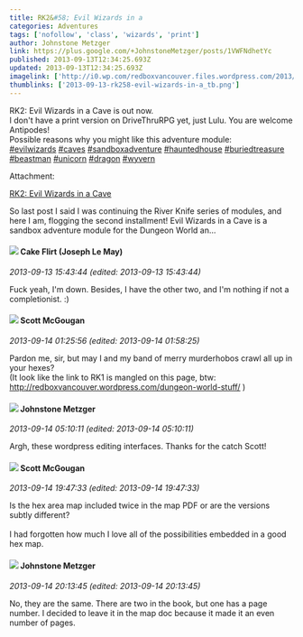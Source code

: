 ```yaml
---
title: RK2&#58; Evil Wizards in a
categories: Adventures
tags: ['nofollow', 'class', 'wizards', 'print']
author: Johnstone Metzger
link: https://plus.google.com/+JohnstoneMetzger/posts/1VWFNdhetYc
published: 2013-09-13T12:34:25.693Z
updated: 2013-09-13T12:34:25.693Z
imagelink: ['http://i0.wp.com/redboxvancouver.files.wordpress.com/2013/09/dsc00052.jpg?fit=1000%2C1000']
thumblinks: ['2013-09-13-rk258-evil-wizards-in-a_tb.png']
---
```


RK2: Evil Wizards in a Cave is out now.<br />I don&#39;t have a print version on DriveThruRPG yet, just Lulu. You are welcome Antipodes!<br />Possible reasons why you might like this adventure module:<br /> <a rel="nofollow" class="ot-hashtag" href="https://plus.google.com/s/%23evilwizards/posts">#evilwizards</a>   <a rel="nofollow" class="ot-hashtag" href="https://plus.google.com/s/%23caves/posts">#caves</a>   <a rel="nofollow" class="ot-hashtag" href="https://plus.google.com/s/%23sandboxadventure/posts">#sandboxadventure</a>   <a rel="nofollow" class="ot-hashtag" href="https://plus.google.com/s/%23hauntedhouse/posts">#hauntedhouse</a>   <a rel="nofollow" class="ot-hashtag" href="https://plus.google.com/s/%23buriedtreasure/posts">#buriedtreasure</a>   <a rel="nofollow" class="ot-hashtag" href="https://plus.google.com/s/%23beastman/posts">#beastman</a>   <a rel="nofollow" class="ot-hashtag" href="https://plus.google.com/s/%23unicorn/posts">#unicorn</a>   <a rel="nofollow" class="ot-hashtag" href="https://plus.google.com/s/%23dragon/posts">#dragon</a>   <a rel="nofollow" class="ot-hashtag" href="https://plus.google.com/s/%23wyvern/posts">#wyvern</a>  


Attachment:

<a href='http://redboxvancouver.wordpress.com/2013/09/13/rk2-evil-wizards-in-a-cave/'>RK2: Evil Wizards in a Cave</a>


So last post I said I was continuing the River Knife series of modules, and here I am, flogging the second installment! Evil Wizards in a Cave is a sandbox adventure module for the Dungeon World an...
<div id='comment z13ixp3jwo33sry0222rjz4rmnrri35ql04'>
  <h4><img src='{{site.baseurl}}//images/avatars/118274317738578754478_photo.jpg'> Cake Flirt (Joseph Le May)</h4>
      <p><cite>2013-09-13 15:43:44 (edited: 2013-09-13 15:43:44)</cite></p>
        <p>Fuck yeah, I&#39;m down. Besides, I have the other two, and I&#39;m nothing if not a completionist. :)</p>
</div>
        

<div id='comment z13ixp3jwo33sry0222rjz4rmnrri35ql04'>
  <h4><img src='{{site.baseurl}}//images/avatars/101873051689654385715_photo.jpg'> Scott McGougan</h4>
      <p><cite>2013-09-14 01:25:56 (edited: 2013-09-14 01:58:25)</cite></p>
        <p>Pardon me, sir, but may I and my band of merry murderhobos crawl all up in your hexes?<br />(It look like the link to RK1 is mangled on this page, btw: <a href="http://redboxvancouver.wordpress.com/dungeon-world-stuff/" class="ot-anchor">http://redboxvancouver.wordpress.com/dungeon-world-stuff/</a> )</p>
</div>
        

<div id='comment z13ixp3jwo33sry0222rjz4rmnrri35ql04'>
  <h4><img src='{{site.baseurl}}//images/avatars/113864117304127544117_photo.jpg'> Johnstone Metzger</h4>
      <p><cite>2013-09-14 05:10:11 (edited: 2013-09-14 05:10:11)</cite></p>
        <p>Argh, these wordpress editing interfaces. Thanks for the catch Scott!</p>
</div>
        

<div id='comment z13ixp3jwo33sry0222rjz4rmnrri35ql04'>
  <h4><img src='{{site.baseurl}}//images/avatars/101873051689654385715_photo.jpg'> Scott McGougan</h4>
      <p><cite>2013-09-14 19:47:33 (edited: 2013-09-14 19:47:33)</cite></p>
        <p>Is the hex area map included twice in the map PDF or are the versions subtly different?<br /><br />I had forgotten how much I love all of the possibilities embedded in a good hex map.</p>
</div>
        

<div id='comment z13ixp3jwo33sry0222rjz4rmnrri35ql04'>
  <h4><img src='{{site.baseurl}}//images/avatars/113864117304127544117_photo.jpg'> Johnstone Metzger</h4>
      <p><cite>2013-09-14 20:13:45 (edited: 2013-09-14 20:13:45)</cite></p>
        <p>No, they are the same. There are two in the book, but one has a page number. I decided to leave it in the map doc because it made it an even number of pages.</p>
</div>
        